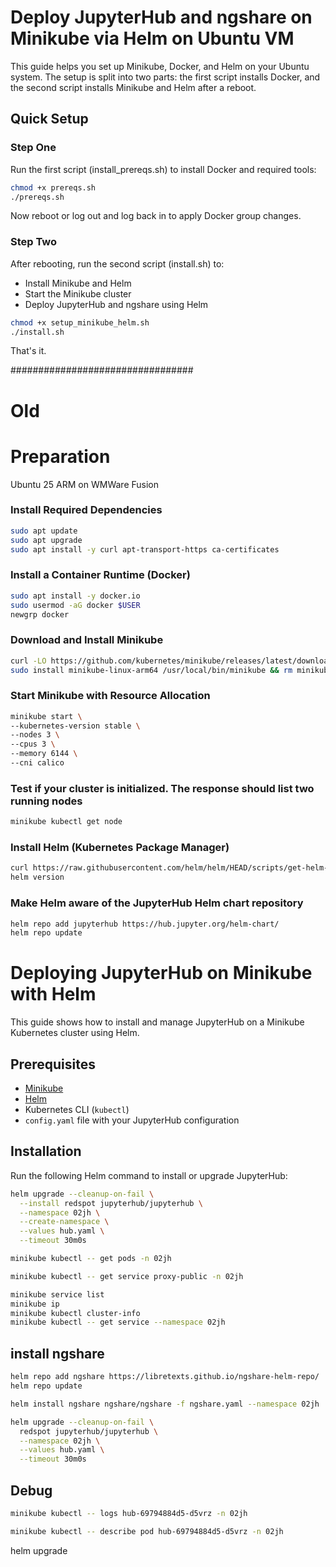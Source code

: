 # Deploy JupyterHub and ngshare on Minikube via Helm on Ubuntu VM
This guide helps you set up Minikube, Docker, and Helm on your Ubuntu system. The setup is split into two parts: the first script installs Docker, and the second script installs Minikube and Helm after a reboot.

## Quick Setup
### Step One
Run the first script (install_prereqs.sh) to install Docker and required tools:
```bash
chmod +x prereqs.sh
./prereqs.sh
```
Now reboot or log out and log back in to apply Docker group changes.

### Step Two
After rebooting, run the second script (install.sh) to:
- Install Minikube and Helm
- Start the Minikube cluster
- Deploy JupyterHub and ngshare using Helm

```bash
chmod +x setup_minikube_helm.sh
./install.sh
```

That's it.







#################################
# Old
# Preparation
Ubuntu 25 ARM on WMWare Fusion

### Install Required Dependencies
```bash
sudo apt update
sudo apt upgrade
sudo apt install -y curl apt-transport-https ca-certificates
```

### Install a Container Runtime (Docker)
```bash
sudo apt install -y docker.io
sudo usermod -aG docker $USER
newgrp docker
```

### Download and Install Minikube
```bash
curl -LO https://github.com/kubernetes/minikube/releases/latest/download/minikube-linux-arm64
sudo install minikube-linux-arm64 /usr/local/bin/minikube && rm minikube-linux-arm64
```

### Start Minikube with Resource Allocation
```bash
minikube start \
--kubernetes-version stable \
--nodes 3 \
--cpus 3 \
--memory 6144 \
--cni calico
```

### Test if your cluster is initialized. The response should list two running nodes
```bash
minikube kubectl get node
```

### Install Helm (Kubernetes Package Manager)
```bash
curl https://raw.githubusercontent.com/helm/helm/HEAD/scripts/get-helm-3 | bash
helm version
```

### Make Helm aware of the JupyterHub Helm chart repository
```bash
helm repo add jupyterhub https://hub.jupyter.org/helm-chart/
helm repo update
```

# Deploying JupyterHub on Minikube with Helm

This guide shows how to install and manage JupyterHub on a Minikube Kubernetes cluster using Helm.

## Prerequisites

- [Minikube](https://minikube.sigs.k8s.io/docs/)
- [Helm](https://helm.sh/docs/)
- Kubernetes CLI (`kubectl`)
- `config.yaml` file with your JupyterHub configuration

## Installation

Run the following Helm command to install or upgrade JupyterHub:

```bash
helm upgrade --cleanup-on-fail \
  --install redspot jupyterhub/jupyterhub \
  --namespace 02jh \
  --create-namespace \
  --values hub.yaml \
  --timeout 30m0s
```

```bash
minikube kubectl -- get pods -n 02jh
```

```bash
minikube kubectl -- get service proxy-public -n 02jh
```

```bash
minikube service list
minikube ip
minikube kubectl cluster-info
minikube kubectl -- get service --namespace 02jh
```

## install ngshare
```bash
helm repo add ngshare https://libretexts.github.io/ngshare-helm-repo/
helm repo update
```

```bash
helm install ngshare ngshare/ngshare -f ngshare.yaml --namespace 02jh
```

```bash
helm upgrade --cleanup-on-fail \
  redspot jupyterhub/jupyterhub \
  --namespace 02jh \
  --values hub.yaml \
  --timeout 30m0s
  ```

## Debug

```bash
minikube kubectl -- logs hub-69794884d5-d5vrz -n 02jh
```

```bash
minikube kubectl -- describe pod hub-69794884d5-d5vrz -n 02jh
```



helm upgrade